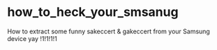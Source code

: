 # how_to_heck_your_smsanug
How to extract some funny sakeccert &amp; gakeccert from your Samsung device yay !1!1!1!1
